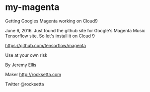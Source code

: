 # my-magenta
Getting Googles Magenta working on Cloud9




June 6, 2016. Just found the github site for Google's Magenta Music Tensorflow site. So let's install it on Cloud 9

https://github.com/tensorflow/magenta


Use at your own risk

By Jeremy Ellis

Maker http://rocksetta.com

Twitter @rocksetta

